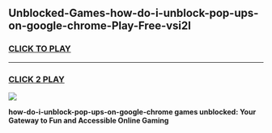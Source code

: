 
## Unblocked-Games-how-do-i-unblock-pop-ups-on-google-chrome-Play-Free-vsi2l
<h3>
<a href="https://premium76.site?title=how-do-i-unblock-pop-ups-on-google-chrome&ref=21A">CLICK TO PLAY</a></h3>
<hr>

<h3>
<a href="https://premium76.site?title=how-do-i-unblock-pop-ups-on-google-chrome&ref=21A">CLICK 2 PLAY</a>
  
</h3>

<a href="https://premium76.site?title=how-do-i-unblock-pop-ups-on-google-chrome&ref=21A"><img src="https://clearcache.store/games.png"></a>


**how-do-i-unblock-pop-ups-on-google-chrome games unblocked: Your Gateway to Fun and Accessible Online Gaming**

